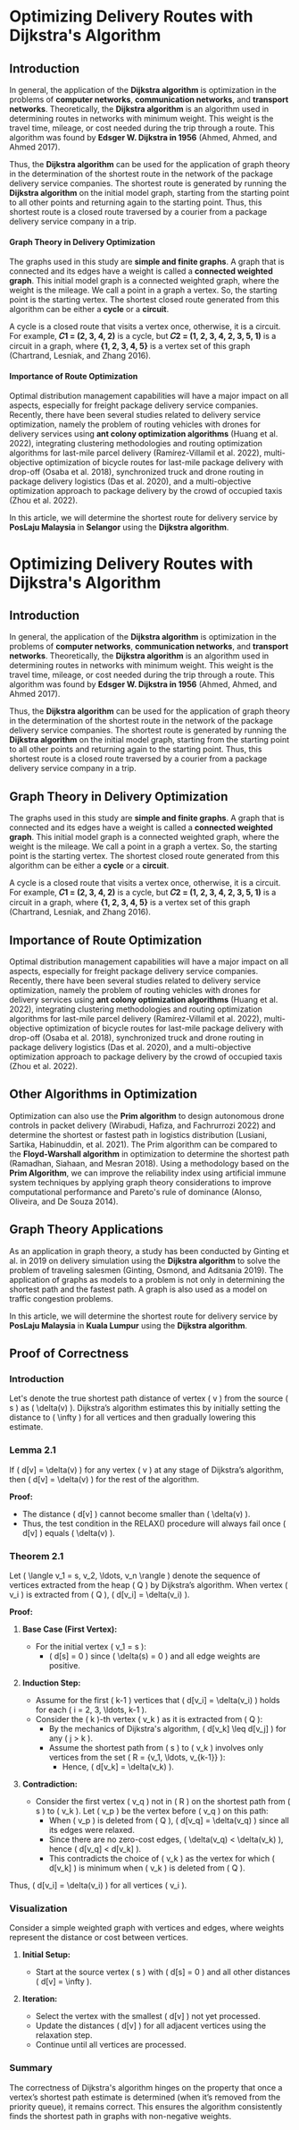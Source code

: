 # Optimizing Delivery Routes with Dijkstra's Algorithm

## Introduction

In general, the application of the **Dijkstra algorithm** is optimization in the problems of **computer networks**, **communication networks**, and **transport networks**. Theoretically, the **Dijkstra algorithm** is an algorithm used in determining routes in networks with minimum weight. This weight is the travel time, mileage, or cost needed during the trip through a route. This algorithm was found by **Edsger W. Dijkstra in 1956** (Ahmed, Ahmed, and Ahmed 2017). 

Thus, the **Dijkstra algorithm** can be used for the application of graph theory in the determination of the shortest route in the network of the package delivery service companies. The shortest route is generated by running the **Dijkstra algorithm** on the initial model graph, starting from the starting point to all other points and returning again to the starting point. Thus, this shortest route is a closed route traversed by a courier from a package delivery service company in a trip. 

#### Graph Theory in Delivery Optimization

The graphs used in this study are **simple and finite graphs**. A graph that is connected and its edges have a weight is called a **connected weighted graph**. This initial model graph is a connected weighted graph, where the weight is the mileage. We call a point in a graph a vertex. So, the starting point is the starting vertex. The shortest closed route generated from this algorithm can be either a **cycle** or a **circuit**. 

A cycle is a closed route that visits a vertex once, otherwise, it is a circuit. For example, **𝐶1 = (2, 3, 4, 2)** is a cycle, but **𝐶2 = (1, 2, 3, 4, 2, 3, 5, 1)** is a circuit in a graph, where **{1, 2, 3, 4, 5}** is a vertex set of this graph (Chartrand, Lesniak, and Zhang 2016).

#### Importance of Route Optimization

Optimal distribution management capabilities will have a major impact on all aspects, especially for freight package delivery service companies. Recently, there have been several studies related to delivery service optimization, namely the problem of routing vehicles with drones for delivery services using **ant colony optimization algorithms** (Huang et al. 2022), integrating clustering methodologies and routing optimization algorithms for last-mile parcel delivery (Ramírez-Villamil et al. 2022), multi-objective optimization of bicycle routes for last-mile package delivery with drop-off (Osaba et al. 2018), synchronized 
truck and drone routing in package delivery logistics (Das et al. 2020), and a multi-objective optimization approach to package delivery by the crowd of occupied taxis (Zhou et al. 2022).

In this article, we will determine the shortest route for delivery service by **PosLaju Malaysia** in **Selangor** using the **Dijkstra algorithm**.












# Optimizing Delivery Routes with Dijkstra's Algorithm

## Introduction

In general, the application of the **Dijkstra algorithm** is optimization in the problems of **computer networks**, **communication networks**, and **transport networks**. Theoretically, the **Dijkstra algorithm** is an algorithm used in determining routes in networks with minimum weight. This weight is the travel time, mileage, or cost needed during the trip through a route. This algorithm was found by **Edsger W. Dijkstra in 1956** (Ahmed, Ahmed, and Ahmed 2017). 

Thus, the **Dijkstra algorithm** can be used for the application of graph theory in the determination of the shortest route in the network of the package delivery service companies. The shortest route is generated by running the **Dijkstra algorithm** on the initial model graph, starting from the starting point to all other points and returning again to the starting point. Thus, this shortest route is a closed route traversed by a courier from a package delivery service company in a trip. 

## Graph Theory in Delivery Optimization

The graphs used in this study are **simple and finite graphs**. A graph that is connected and its edges have a weight is called a **connected weighted graph**. This initial model graph is a connected weighted graph, where the weight is the mileage. We call a point in a graph a vertex. So, the starting point is the starting vertex. The shortest closed route generated from this algorithm can be either a **cycle** or a **circuit**. 

A cycle is a closed route that visits a vertex once, otherwise, it is a circuit. For example, **𝐶1 = (2, 3, 4, 2)** is a cycle, but **𝐶2 = (1, 2, 3, 4, 2, 3, 5, 1)** is a circuit in a graph, where **{1, 2, 3, 4, 5}** is a vertex set of this graph (Chartrand, Lesniak, and Zhang 2016).

## Importance of Route Optimization

Optimal distribution management capabilities will have a major impact on all aspects, especially for freight package delivery service companies. Recently, there have been several studies related to delivery service optimization, namely the problem of routing vehicles with drones for delivery services using **ant colony optimization algorithms** (Huang et al. 2022), integrating clustering methodologies and routing optimization algorithms for last-mile parcel delivery (Ramírez-Villamil et al. 2022), multi-objective optimization of bicycle routes for last-mile package delivery with drop-off (Osaba et al. 2018), synchronized truck and drone routing in package delivery logistics (Das et al. 2020), and a multi-objective optimization approach to package delivery by the crowd of occupied taxis (Zhou et al. 2022).

## Other Algorithms in Optimization

Optimization can also use the **Prim algorithm** to design autonomous drone controls in packet delivery (Wirabudi, Hafiza, and Fachrurrozi 2022) and determine the shortest or fastest path in logistics distribution (Lusiani, Sartika, Habinuddin, et al. 2021). The Prim algorithm can be compared to the **Floyd-Warshall algorithm** in optimization to determine the shortest path (Ramadhan, Siahaan, and Mesran 2018). Using a methodology based on the **Prim Algorithm**, we can improve the reliability index using artificial immune system techniques by applying graph theory considerations to improve computational performance and Pareto's rule of dominance (Alonso, Oliveira, and De Souza 2014).

## Graph Theory Applications

As an application in graph theory, a study has been conducted by Ginting et al. in 2019 on delivery simulation using the **Dijkstra algorithm** to solve the problem of traveling salesmen (Ginting, Osmond, and Aditsania 2019). The application of graphs as models to a problem is not only in determining the shortest path and the fastest path. A graph is also used as a model on traffic congestion problems. 

In this article, we will determine the shortest route for delivery service by **PosLaju Malaysia** in **Kuala Lumpur** using the **Dijkstra algorithm**.

## Proof of Correctness

### Introduction
Let's denote the true shortest path distance of vertex \( v \) from the source \( s \) as \( \delta(v) \). Dijkstra’s algorithm estimates this by initially setting the distance to \( \infty \) for all vertices and then gradually lowering this estimate.

### Lemma 2.1
If \( d[v] = \delta(v) \) for any vertex \( v \) at any stage of Dijkstra’s algorithm, then \( d[v] = \delta(v) \) for the rest of the algorithm.

**Proof:**
- The distance \( d[v] \) cannot become smaller than \( \delta(v) \).
- Thus, the test condition in the RELAX() procedure will always fail once \( d[v] \) equals \( \delta(v) \).

### Theorem 2.1
Let \( \langle v_1 = s, v_2, \ldots, v_n \rangle \) denote the sequence of vertices extracted from the heap \( Q \) by Dijkstra’s algorithm. When vertex \( v_i \) is extracted from \( Q \), \( d[v_i] = \delta(v_i) \).

**Proof:**

1. **Base Case (First Vertex):**
   - For the initial vertex \( v_1 = s \):
     - \( d[s] = 0 \) since \( \delta(s) = 0 \) and all edge weights are positive.

2. **Induction Step:**
   - Assume for the first \( k-1 \) vertices that \( d[v_i] = \delta(v_i) \) holds for each \( i = 2, 3, \ldots, k-1 \).
   - Consider the \( k \)-th vertex \( v_k \) as it is extracted from \( Q \):
     - By the mechanics of Dijkstra's algorithm, \( d[v_k] \leq d[v_j] \) for any \( j > k \).
     - Assume the shortest path from \( s \) to \( v_k \) involves only vertices from the set \( R = \{v_1, \ldots, v_{k-1}\} \):
       - Hence, \( d[v_k] = \delta(v_k) \).

3. **Contradiction:**
   - Consider the first vertex \( v_q \) not in \( R \) on the shortest path from \( s \) to \( v_k \). Let \( v_p \) be the vertex before \( v_q \) on this path:
     - When \( v_p \) is deleted from \( Q \), \( d[v_q] = \delta(v_q) \) since all its edges were relaxed.
     - Since there are no zero-cost edges, \( \delta(v_q) < \delta(v_k) \), hence \( d[v_q] < d[v_k] \).
     - This contradicts the choice of \( v_k \) as the vertex for which \( d[v_k] \) is minimum when \( v_k \) is deleted from \( Q \).

Thus, \( d[v_i] = \delta(v_i) \) for all vertices \( v_i \).

### Visualization
Consider a simple weighted graph with vertices and edges, where weights represent the distance or cost between vertices.

1. **Initial Setup:**
   - Start at the source vertex \( s \) with \( d[s] = 0 \) and all other distances \( d[v] = \infty \).

2. **Iteration:**
   - Select the vertex with the smallest \( d[v] \) not yet processed.
   - Update the distances \( d[v] \) for all adjacent vertices using the relaxation step.
   - Continue until all vertices are processed.

### Summary
The correctness of Dijkstra's algorithm hinges on the property that once a vertex’s shortest path estimate is determined (when it’s removed from the priority queue), it remains correct. This ensures the algorithm consistently finds the shortest path in graphs with non-negative weights.
